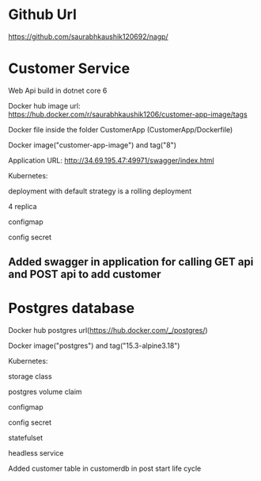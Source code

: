 # Github Url
https://github.com/saurabhkaushik120692/nagp/


# Customer Service
Web Api build in dotnet core 6

Docker hub image url: https://hub.docker.com/r/saurabhkaushik1206/customer-app-image/tags

Docker file inside the folder CustomerApp (CustomerApp/Dockerfile)

Docker image("customer-app-image") and tag("8")

Application URL: http://34.69.195.47:49971/swagger/index.html

Kubernetes:

deployment with default strategy is a rolling deployment

4 replica

configmap

config secret

## Added swagger in application for calling GET api and POST api to add customer

# Postgres database
Docker hub postgres url(https://hub.docker.com/_/postgres/)

Docker image("postgres") and tag("15.3-alpine3.18")

Kubernetes:

storage class

postgres volume claim

configmap

config secret 

statefulset 

headless service

Added customer table in customerdb in post start life cycle
